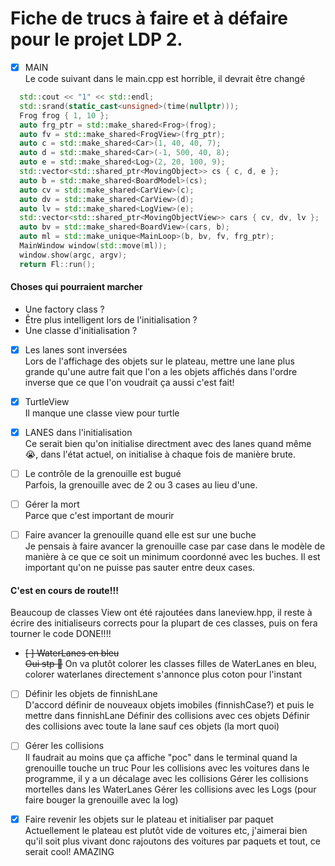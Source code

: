 # Fiche de trucs à faire et à défaire pour le projet LDP 2.
- [X] MAIN <br />
Le code suivant dans le main.cpp est horrible, il devrait être changé

```cpp
  std::cout << "1" << std::endl;
  std::srand(static_cast<unsigned>(time(nullptr)));
  Frog frog { 1, 10 };
  auto frg_ptr = std::make_shared<Frog>(frog);
  auto fv = std::make_shared<FrogView>(frg_ptr);
  auto c = std::make_shared<Car>(1, 40, 40, 7);
  auto d = std::make_shared<Car>(-1, 500, 40, 8);
  auto e = std::make_shared<Log>(2, 20, 100, 9);
  std::vector<std::shared_ptr<MovingObject>> cs { c, d, e };
  auto b = std::make_shared<BoardModel>(cs);
  auto cv = std::make_shared<CarView>(c);
  auto dv = std::make_shared<CarView>(d);
  auto lv = std::make_shared<LogView>(e);
  std::vector<std::shared_ptr<MovingObjectView>> cars { cv, dv, lv };
  auto bv = std::make_shared<BoardView>(cars, b);
  auto ml = std::make_unique<MainLoop>(b, bv, fv, frg_ptr);
  MainWindow window(std::move(ml));
  window.show(argc, argv);
  return Fl::run();
```
#### Choses qui pourraient marcher
- Une factory class ?
- Être plus intelligent lors de l'initialisation ?
- Une classe d'initialisation ?

- [x] Les lanes sont inversées <br/>
Lors de l'affichage des objets sur le plateau, mettre une lane plus grande qu'une autre fait que l'on a les objets affichés dans l'ordre inverse que ce que l'on voudrait
ça aussi c'est fait!

- [X] TurtleView <br/>
Il manque une classe view pour turtle

- [x] LANES dans l'initialisation <br/>
Ce serait bien qu'on initialise directment avec des lanes quand même :sob:, dans l'état actuel, 
on initialise à chaque fois de manière brute.

- [ ] Le contrôle de la grenouille est bugué <br/>
Parfois, la grenouille avec de 2 ou 3 cases au lieu d'une.

- [ ] Gérer la mort <br/>
Parce que c'est important de mourir

- [ ] Faire avancer la grenouille quand elle est sur une buche <br/>
Je pensais à faire avancer la grenouille case par case dans le modèle de manière à ce que ce soit un minimum coordonné avec les buches.
Il est important qu'on ne puisse pas sauter entre deux cases. 

#### C'est en cours de route!!! 
Beaucoup de classes View ont été rajoutées dans  laneview.hpp, 
il reste à écrire des initialiseurs corrects pour la plupart de ces classes, puis on fera tourner le code
DONE!!!! 

- ~~[ ] WaterLanes en bleu~~ <br/>
~~Oui stp :pleading_face:~~
On va plutôt colorer les classes filles de WaterLanes en bleu, colorer waterlanes directement s'annonce plus coton pour l'instant

- [ ] Définir les objets de finnishLane <br/>
D'accord définir de nouveaux objets imobiles (finnishCase?) et puis le mettre dans finnishLane
Définir des collisions avec ces objets
Définir des collisions avec toute la lane sauf ces objets (la mort quoi)

- [ ] Gérer les collisions <br/>
Il faudrait au moins que ça affiche "poc" dans le terminal quand la grenouille touche un truc
Pour les collisions avec les voitures dans le programme, il y a un décalage avec les collisions
Gérer les collisions mortelles dans les WaterLanes
Gérer les collisions avec les Logs (pour faire bouger la grenouille avec la log)

- [x] Faire revenir les objets sur le plateau et initialiser par paquet <br/>
Actuellement le plateau est plutôt vide de voitures etc, j'aimerai bien qu'il soit plus vivant
donc rajoutons des voitures par paquets et tout, ce serait cool!
AMAZING
